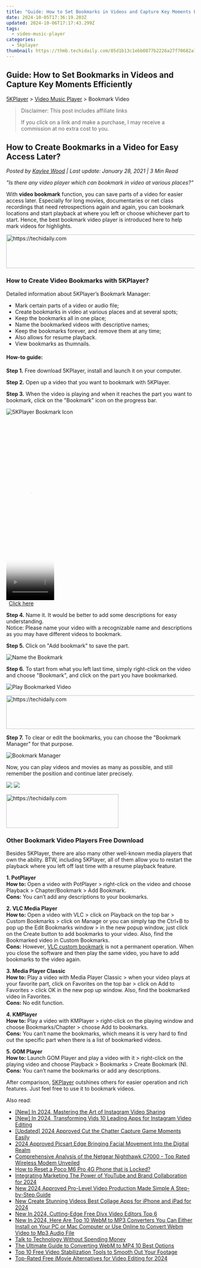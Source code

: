 ```yaml
---
title: "Guide: How to Set Bookmarks in Videos and Capture Key Moments Efficiently"
date: 2024-10-05T17:36:19.203Z
updated: 2024-10-06T17:17:43.299Z
tags:
  - video-music-player
categories:
  - 5kplayer
thumbnail: https://thmb.techidaily.com/85d1b13c1ebb0877b2226a27f70682a117714d804f026be8d035e08eecc94b3e.jpg
---
```


## Guide: How to Set Bookmarks in Videos and Capture Key Moments Efficiently

[5KPlayer](https://tools.techidaily.com/5kplayer/products/) \> [Video Music Player](https://tools.techidaily.com/5kplayer/video-music-player/) \> Bookmark Video

>  Disclaimer: This post includes affiliate links
>
>  If you click on a link and make a purchase, I may receive a commission at no extra cost to you.
>

## How to Create Bookmarks in a Video for Easy Access Later?

 _Posted by [Kaylee Wood](https://www.quora.com/profile/Amanda-Hu-21) | Last update: January 28, 2021 | 3 Min Read_

_"Is there any video player which can bookmark in video at various places?"_ 

With **video bookmark** function, you can save parts of a video for easier access later. Especially for long movies, documentaries or net class recordings that need retrospections again and again, you can bookmark locations and start playback at where you left or choose whichever part to start. Hence, the best bookmark video player is introduced here to help mark videos for highlights.

<!-- affiliate ads begin -->
<a href="https://zebaoaffiliateprogram.pxf.io/c/5597632/2137972/21526" target="_top" id="2137972">
  <img src="//a.impactradius-go.com/display-ad/21526-2137972" border="0" alt="https://techidaily.com" width="728" height="90"/>
</a>
<img height="0" width="0" src="https://zebaoaffiliateprogram.pxf.io/i/5597632/2137972/21526" style="position:absolute;visibility:hidden;" border="0" />
<!-- affiliate ads end -->

### How to Create Video Bookmarks with 5KPlayer?

Detailed information about 5KPlayer’s Bookmark Manager:

* Mark certain parts of a video or audio file;
* Create bookmarks in video at various places and at several spots;
* Keep the bookmarks all in one place;
* Name the bookmarked videos with descriptive names;
* Keep the bookmarks forever, and remove them at any time;
* Also allows for resume playback.
* View bookmarks as thumnails.

#### **How-to guide:**

**Step 1.** Free download 5KPlayer, install and launch it on your computer.

**Step 2.** Open up a video that you want to bookmark with 5KPlayer.

**Step 3.** When the video is playing and when it reaches the part you want to bookmark, click on the "Bookmark" icon on the progress bar.

![5KPlayer Bookmark Icon](https://www.5kplayer.com/video-music-player/img/5kp-bookmark-icon.jpg) 

<!-- affiliate ads begin -->
<span id="1938136">
					<video width="128" height="480" style="cursor:pointer"
           poster="//a.impactradius-go.com/display-clicktoplayimage/1938136.png"
           onclick="if(!this.playClicked){this.play();this.setAttribute('controls',true);this.playClicked=true;}">
	   <source src="//a.impactradius-go.com/display-ad/22993-1938136">
	   <img src="//a.impactradius-go.com/display-clicktoplayimage/1938136.png" style="border: none; height: 100%; width: 100%; object-fit: contain">
	</video>
	<div style="width:80px;text-align:center"><a href="javascript:window.open(decodeURIComponent('https%3A%2F%2Fhomestyler.sjv.io%2Fc%2F5597632%2F1938136%2F22993'), '_blank');void(0);">Click here</a></div>
</span>
<img height="0" width="0" src="https://imp.pxf.io/i/5597632/1938136/22993" style="position:absolute;visibility:hidden;" border="0" />
<!-- affiliate ads end -->

**Step 4.** Name it. It would be better to add some descriptions for easy understanding.   
 Notice: Please name your video with a recognizable name and descriptions as you may have different videos to bookmark.

**Step 5.** Click on "Add bookmark" to save the part.

![Name the Bookmark](https://www.5kplayer.com/video-music-player/img/name-the-bookmark.jpg) 

**Step 6.** To start from what you left last time, simply right-click on the video and choose "Bookmark", and click on the part you have bookmarked.

![Play Bookmarked Video](https://www.5kplayer.com/video-music-player/img/find-bookmarked-video.jpg) 

<!-- affiliate ads begin -->
<a href="https://appsumo.8odi.net/c/5597632/1062447/7443" target="_top" id="1062447">
  <img src="//a.impactradius-go.com/display-ad/7443-1062447" border="0" alt="https://techidaily.com" width="600" height="90"/>
</a>
<img height="0" width="0" src="https://appsumo.8odi.net/i/5597632/1062447/7443" style="position:absolute;visibility:hidden;" border="0" />
<!-- affiliate ads end -->

**Step 7.** To clear or edit the bookmarks, you can choose the "Bookmark Manager" for that purpose.

![Bookmark Manager](https://www.5kplayer.com/video-music-player/img/bookmark-manager.jpg)

Now, you can play videos and movies as many as possible, and still remember the position and continue later precisely.

[![](https://www.5kplayer.com/video-music-player/../button/freedownwhitewin.png)](https://tools.techidaily.com/5kplayer/products/) [![](https://www.5kplayer.com/video-music-player/../button/freedownbackmac.png)](https://tools.techidaily.com/5kplayer/products/) 

<!-- affiliate ads begin -->
<a href="https://laganoo.pxf.io/c/5597632/1528689/16446" target="_top" id="1528689">
  <img src="//a.impactradius-go.com/display-ad/16446-1528689" border="0" alt="https://techidaily.com" width="300" height="90"/>
</a>
<img height="0" width="0" src="https://laganoo.pxf.io/i/5597632/1528689/16446" style="position:absolute;visibility:hidden;" border="0" />
<!-- affiliate ads end -->

### Other Bookmark Video Players Free Download

Besides 5KPlayer, there are also many other well-known media players that own the ability. BTW, including 5KPlayer, all of them allow you to restart the playback where you left off last time with a resume playback feature.

**1\. PotPlayer**  
**How to:** Open a video with PotPlayer > right-click on the video and choose Playback > Chapter/Bookmark > Add Bookmark.   
**Cons:** You can’t add any descriptions to your bookmarks.

**2\. VLC Media Player**  
**How to:** Open a video with VLC > click on Playback on the top bar > Custom Bookmarks > click on Manage or you can simply tap the Ctrl+B to pop up the Edit Bookmarks window > in the new popup window, just click on the Create button to add bookmarks to your video. Also, find the Bookmarked video in Custom Bookmarks.  
**Cons:** However, [VLC custom bookmark](https://tools.techidaily.com/5kplayer/products/) is not a permanent operation. When you close the software and then play the same video, you have to add bookmarks to the video again.

**3\. Media Player Classic**  
**How to:** Play a video with Media Player Classic > when your video plays at your favorite part, click on Favorites on the top bar > click on Add to Favorites > click OK in the new pop up window. Also, find the bookmarked video in Favorites.  
**Cons:** No edit function.

**4\. KMPlayer**  
**How to:** Play a video with KMPlayer > right-click on the playing window and choose Bookmarks/Chapter > choose Add to bookmarks.  
**Cons:** You can’t name the bookmarks, which means it is very hard to find out the specific part when there is a list of bookmarked videos.

**5\. GOM Player**  
**How to:** Launch GOM Player and play a video with it > right-click on the playing video and choose Playback > Bookmarks > Create Bookmark (N).  
**Cons:** You can’t name the bookmarks or add any descriptions.

After comparison, [5KPlayer](https://tools.techidaily.com/5kplayer/video-music-player/) outshines others for easier operation and rich features. Just feel free to use it to bookmark videos.

<ins class="adsbygoogle"
     style="display:block"
     data-ad-format="autorelaxed"
     data-ad-client="ca-pub-7571918770474297"
     data-ad-slot="1223367746"></ins>

<ins class="adsbygoogle"
     style="display:block"
     data-ad-client="ca-pub-7571918770474297"
     data-ad-slot="8358498916"
     data-ad-format="auto"
     data-full-width-responsive="true"></ins>

<span class="atpl-alsoreadstyle">Also read:</span>
<div><ul>
<li><a href="https://facebook-video-recording.techidaily.com/new-in-2024-mastering-the-art-of-instagram-video-sharing/"><u>[New] In 2024, Mastering the Art of Instagram Video Sharing</u></a></li>
<li><a href="https://instagram-videos.techidaily.com/new-in-2024-transforming-vids-10-leading-apps-for-instagram-video-editing/"><u>[New] In 2024, Transforming Vids 10 Leading Apps for Instagram Video Editing</u></a></li>
<li><a href="https://screen-activity-recording.techidaily.com/updated-2024-approved-cut-the-chatter-capture-game-moments-easily/"><u>[Updated] 2024 Approved Cut the Chatter Capture Game Moments Easily</u></a></li>
<li><a href="https://extra-approaches.techidaily.com/2024-approved-picsart-edge-bringing-facial-movement-into-the-digital-realm/"><u>2024 Approved Picsart Edge Bringing Facial Movement Into the Digital Realm</u></a></li>
<li><a href="https://buynow-reviews.techidaily.com/comprehensive-analysis-of-the-netgear-nighthawk-c7000-top-rated-wireless-modem-unveiled/"><u>Comprehensive Analysis of the Netgear Nighthawk C7000 - Top Rated Wireless Modem Unveiled</u></a></li>
<li><a href="https://easy-unlock-android.techidaily.com/how-to-reset-a-poco-m6-pro-4g-phone-that-is-locked-by-drfone-android/"><u>How to Reset a Poco M6 Pro 4G Phone that is Locked?</u></a></li>
<li><a href="https://extra-guidance.techidaily.com/integrating-marketing-the-power-of-youtube-and-brand-collaboration-for-2024/"><u>Integrating Marketing The Power of YouTube and Brand Collaboration for 2024</u></a></li>
<li><a href="https://video-creation-software.techidaily.com/new-2024-approved-pro-level-video-production-made-simple-a-step-by-step-guide/"><u>New 2024 Approved Pro-Level Video Production Made Simple A Step-by-Step Guide</u></a></li>
<li><a href="https://video-creation-software.techidaily.com/new-create-stunning-videos-best-collage-apps-for-iphone-and-ipad-for-2024/"><u>New Create Stunning Videos Best Collage Apps for iPhone and iPad for 2024</u></a></li>
<li><a href="https://video-creation-software.techidaily.com/new-in-2024-cutting-edge-free-divx-video-editors-top-6/"><u>New In 2024, Cutting-Edge Free Divx Video Editors Top 6</u></a></li>
<li><a href="https://video-creation-software.techidaily.com/new-in-2024-here-are-top-10-webm-to-mp3-converters-you-can-either-install-on-your-pc-or-mac-computer-or-use-online-to-convert-webm-video-to-mp3-audio-file.m/"><u>New In 2024, Here Are Top 10 WebM to MP3 Converters You Can Either Install on Your PC or Mac Computer or Use Online to Convert Webm Video to Mp3 Audio File</u></a></li>
<li><a href="https://extra-resources.techidaily.com/talk-to-technology-without-spending-money/"><u>Talk to Technology Without Spending Money</u></a></li>
<li><a href="https://video-creation-software.techidaily.com/the-ultimate-guide-to-converting-webm-to-mp4-10-best-options/"><u>The Ultimate Guide to Converting WebM to MP4 10 Best Options</u></a></li>
<li><a href="https://video-creation-software.techidaily.com/top-10-free-video-stabilization-tools-to-smooth-out-your-footage/"><u>Top 10 Free Video Stabilization Tools to Smooth Out Your Footage</u></a></li>
<li><a href="https://video-creation-software.techidaily.com/top-rated-free-imovie-alternatives-for-video-editing-for-2024/"><u>Top-Rated Free iMovie Alternatives for Video Editing for 2024</u></a></li>
</ul></div>

